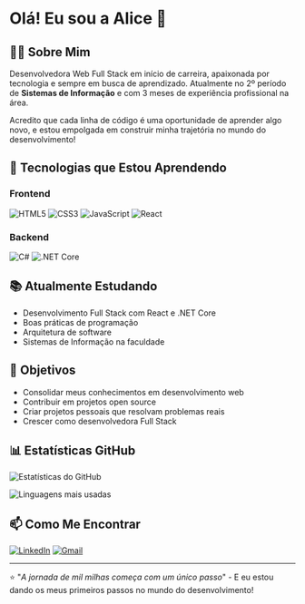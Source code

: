 
# Olá! Eu sou a Alice 👋

## 👩‍💻 Sobre Mim

Desenvolvedora Web Full Stack em início de carreira, apaixonada por tecnologia e sempre em busca de aprendizado. Atualmente no 2º período de **Sistemas de Informação** e com 3 meses de experiência profissional na área.

Acredito que cada linha de código é uma oportunidade de aprender algo novo, e estou empolgada em construir minha trajetória no mundo do desenvolvimento!

## 🚀 Tecnologias que Estou Aprendendo

### Frontend
![HTML5](https://img.shields.io/badge/HTML5-E34F26?style=for-the-badge&logo=html5&logoColor=white)
![CSS3](https://img.shields.io/badge/CSS3-1572B6?style=for-the-badge&logo=css3&logoColor=white)
![JavaScript](https://img.shields.io/badge/JavaScript-F7DF1E?style=for-the-badge&logo=javascript&logoColor=black)
![React](https://img.shields.io/badge/React-20232A?style=for-the-badge&logo=react&logoColor=61DAFB)

### Backend
![C#](https://img.shields.io/badge/C%23-239120?style=for-the-badge&logo=c-sharp&logoColor=white)
![.NET Core](https://img.shields.io/badge/.NET_Core-5C2D91?style=for-the-badge&logo=.net&logoColor=white)

## 📚 Atualmente Estudando

- Desenvolvimento Full Stack com React e .NET Core
- Boas práticas de programação
- Arquitetura de software
- Sistemas de Informação na faculdade

## 🌱 Objetivos

- Consolidar meus conhecimentos em desenvolvimento web
- Contribuir em projetos open source
- Criar projetos pessoais que resolvam problemas reais
- Crescer como desenvolvedora Full Stack

## 📊 Estatísticas GitHub

![Estatísticas do GitHub](https://github-readme-stats.vercel.app/api?username=AliceDomingos&show_icons=true&theme=dracula&include_all_commits=true&count_private=true)

![Linguagens mais usadas](https://github-readme-stats.vercel.app/api/top-langs/?username=AliceDomingos&layout=compact&theme=dracula)

## 📫 Como Me Encontrar

[![LinkedIn](https://img.shields.io/badge/LinkedIn-0077B5?style=for-the-badge&logo=linkedin&logoColor=white)](SEU_LINKEDIN)
[![Gmail](https://img.shields.io/badge/Gmail-D14836?style=for-the-badge&logo=gmail&logoColor=white)](mailto:alicedomingosdev18@gmail.com)

---

⭐ "*A jornada de mil milhas começa com um único passo*" - E eu estou dando os meus primeiros passos no mundo do desenvolvimento!
